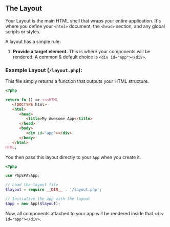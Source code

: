 ## The Layout

Your Layout is the main HTML shell that wraps your entire application. It's where you define your `<html>` document, the `<head>` section, and any global scripts or styles.

A layout has a simple rule:

1.  **Provide a target element.** This is where your components will be rendered. A common & default choice is `<div id="app"></div>`.

### Example Layout (`/layout.php`):

This file simply returns a function that outputs your HTML structure.

```php
<?php

return fn () => <<<HTML
   <!DOCTYPE html>
   <html>
      <head>
         <title>My Awesome App</title>
      </head>
      <body>
         <div id="app"></div>
      </body>
   </html>
HTML;
```

You then pass this layout directly to your `App` when you create it.

```php
<?php

use PhpSPA\App;

// Load the layout file
$layout = require __DIR__ . '/layout.php';

// Initialize the app with the layout
$app = new App($layout);
```

Now, all components attached to your app will be rendered inside that `<div id="app"></div>`.
